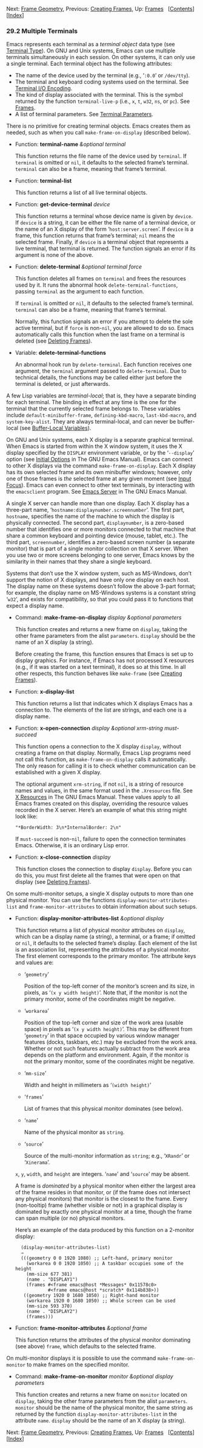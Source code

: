 <!-- This is the GNU Emacs Lisp Reference Manual
corresponding to Emacs version 27.2.

Copyright (C) 1990-1996, 1998-2021 Free Software Foundation,
Inc.

Permission is granted to copy, distribute and/or modify this document
under the terms of the GNU Free Documentation License, Version 1.3 or
any later version published by the Free Software Foundation; with the
Invariant Sections being "GNU General Public License," with the
Front-Cover Texts being "A GNU Manual," and with the Back-Cover
Texts as in (a) below.  A copy of the license is included in the
section entitled "GNU Free Documentation License."

(a) The FSF's Back-Cover Text is: "You have the freedom to copy and
modify this GNU manual.  Buying copies from the FSF supports it in
developing GNU and promoting software freedom." -->

<!-- Created by GNU Texinfo 6.7, http://www.gnu.org/software/texinfo/ -->

Next: [Frame Geometry](Frame-Geometry.html), Previous: [Creating Frames](Creating-Frames.html), Up: [Frames](Frames.html)   \[[Contents](index.html#SEC_Contents "Table of contents")]\[[Index](Index.html "Index")]

### 29.2 Multiple Terminals

Emacs represents each terminal as a *terminal object* data type (see [Terminal Type](Terminal-Type.html)). On GNU and Unix systems, Emacs can use multiple terminals simultaneously in each session. On other systems, it can only use a single terminal. Each terminal object has the following attributes:

*   The name of the device used by the terminal (e.g., ‘`:0.0`’ or `/dev/tty`).
*   The terminal and keyboard coding systems used on the terminal. See [Terminal I/O Encoding](Terminal-I_002fO-Encoding.html).
*   The kind of display associated with the terminal. This is the symbol returned by the function `terminal-live-p` (i.e., `x`, `t`, `w32`, `ns`, or `pc`). See [Frames](Frames.html).
*   A list of terminal parameters. See [Terminal Parameters](Terminal-Parameters.html).

There is no primitive for creating terminal objects. Emacs creates them as needed, such as when you call `make-frame-on-display` (described below).

*   Function: **terminal-name** *\&optional terminal*

    This function returns the file name of the device used by `terminal`. If `terminal` is omitted or `nil`, it defaults to the selected frame’s terminal. `terminal` can also be a frame, meaning that frame’s terminal.

<!---->

*   Function: **terminal-list**

    This function returns a list of all live terminal objects.

<!---->

*   Function: **get-device-terminal** *device*

    This function returns a terminal whose device name is given by `device`. If `device` is a string, it can be either the file name of a terminal device, or the name of an X display of the form ‘`host:server.screen`’. If `device` is a frame, this function returns that frame’s terminal; `nil` means the selected frame. Finally, if `device` is a terminal object that represents a live terminal, that terminal is returned. The function signals an error if its argument is none of the above.

<!---->

*   Function: **delete-terminal** *\&optional terminal force*

    This function deletes all frames on `terminal` and frees the resources used by it. It runs the abnormal hook `delete-terminal-functions`, passing `terminal` as the argument to each function.

    If `terminal` is omitted or `nil`, it defaults to the selected frame’s terminal. `terminal` can also be a frame, meaning that frame’s terminal.

    Normally, this function signals an error if you attempt to delete the sole active terminal, but if `force` is non-`nil`, you are allowed to do so. Emacs automatically calls this function when the last frame on a terminal is deleted (see [Deleting Frames](Deleting-Frames.html)).

<!---->

*   Variable: **delete-terminal-functions**

    An abnormal hook run by `delete-terminal`. Each function receives one argument, the `terminal` argument passed to `delete-terminal`. Due to technical details, the functions may be called either just before the terminal is deleted, or just afterwards.

A few Lisp variables are *terminal-local*; that is, they have a separate binding for each terminal. The binding in effect at any time is the one for the terminal that the currently selected frame belongs to. These variables include `default-minibuffer-frame`, `defining-kbd-macro`, `last-kbd-macro`, and `system-key-alist`. They are always terminal-local, and can never be buffer-local (see [Buffer-Local Variables](Buffer_002dLocal-Variables.html)).

On GNU and Unix systems, each X display is a separate graphical terminal. When Emacs is started from within the X window system, it uses the X display specified by the `DISPLAY` environment variable, or by the ‘`--display`’ option (see [Initial Options](https://www.gnu.org/software/emacs/manual/html_node/emacs/Initial-Options.html#Initial-Options) in The GNU Emacs Manual). Emacs can connect to other X displays via the command `make-frame-on-display`. Each X display has its own selected frame and its own minibuffer windows; however, only one of those frames is *the* selected frame at any given moment (see [Input Focus](Input-Focus.html)). Emacs can even connect to other text terminals, by interacting with the `emacsclient` program. See [Emacs Server](https://www.gnu.org/software/emacs/manual/html_node/emacs/Emacs-Server.html#Emacs-Server) in The GNU Emacs Manual.

A single X server can handle more than one display. Each X display has a three-part name, ‘`hostname:displaynumber.screennumber`’. The first part, `hostname`, specifies the name of the machine to which the display is physically connected. The second part, `displaynumber`, is a zero-based number that identifies one or more monitors connected to that machine that share a common keyboard and pointing device (mouse, tablet, etc.). The third part, `screennumber`, identifies a zero-based screen number (a separate monitor) that is part of a single monitor collection on that X server. When you use two or more screens belonging to one server, Emacs knows by the similarity in their names that they share a single keyboard.

Systems that don’t use the X window system, such as MS-Windows, don’t support the notion of X displays, and have only one display on each host. The display name on these systems doesn’t follow the above 3-part format; for example, the display name on MS-Windows systems is a constant string ‘`w32`’, and exists for compatibility, so that you could pass it to functions that expect a display name.

*   Command: **make-frame-on-display** *display \&optional parameters*

    This function creates and returns a new frame on `display`, taking the other frame parameters from the alist `parameters`. `display` should be the name of an X display (a string).

    Before creating the frame, this function ensures that Emacs is set up to display graphics. For instance, if Emacs has not processed X resources (e.g., if it was started on a text terminal), it does so at this time. In all other respects, this function behaves like `make-frame` (see [Creating Frames](Creating-Frames.html)).

<!---->

*   Function: **x-display-list**

    This function returns a list that indicates which X displays Emacs has a connection to. The elements of the list are strings, and each one is a display name.

<!---->

*   Function: **x-open-connection** *display \&optional xrm-string must-succeed*

    This function opens a connection to the X display `display`, without creating a frame on that display. Normally, Emacs Lisp programs need not call this function, as `make-frame-on-display` calls it automatically. The only reason for calling it is to check whether communication can be established with a given X display.

    The optional argument `xrm-string`, if not `nil`, is a string of resource names and values, in the same format used in the `.Xresources` file. See [X Resources](https://www.gnu.org/software/emacs/manual/html_node/emacs/X-Resources.html#X-Resources) in The GNU Emacs Manual. These values apply to all Emacs frames created on this display, overriding the resource values recorded in the X server. Here’s an example of what this string might look like:

        "*BorderWidth: 3\n*InternalBorder: 2\n"

    If `must-succeed` is non-`nil`, failure to open the connection terminates Emacs. Otherwise, it is an ordinary Lisp error.

<!---->

*   Function: **x-close-connection** *display*

    This function closes the connection to display `display`. Before you can do this, you must first delete all the frames that were open on that display (see [Deleting Frames](Deleting-Frames.html)).

On some multi-monitor setups, a single X display outputs to more than one physical monitor. You can use the functions `display-monitor-attributes-list` and `frame-monitor-attributes` to obtain information about such setups.

*   Function: **display-monitor-attributes-list** *\&optional display*

    This function returns a list of physical monitor attributes on `display`, which can be a display name (a string), a terminal, or a frame; if omitted or `nil`, it defaults to the selected frame’s display. Each element of the list is an association list, representing the attributes of a physical monitor. The first element corresponds to the primary monitor. The attribute keys and values are:

    *   ‘`geometry`’

        Position of the top-left corner of the monitor’s screen and its size, in pixels, as ‘`(x y width height)`’. Note that, if the monitor is not the primary monitor, some of the coordinates might be negative.

    *   ‘`workarea`’

        Position of the top-left corner and size of the work area (usable space) in pixels as ‘`(x y width height)`’. This may be different from ‘`geometry`’ in that space occupied by various window manager features (docks, taskbars, etc.) may be excluded from the work area. Whether or not such features actually subtract from the work area depends on the platform and environment. Again, if the monitor is not the primary monitor, some of the coordinates might be negative.

    *   ‘`mm-size`’

        Width and height in millimeters as ‘`(width height)`’

    *   ‘`frames`’

        List of frames that this physical monitor dominates (see below).

    *   ‘`name`’

        Name of the physical monitor as `string`.

    *   ‘`source`’

        Source of the multi-monitor information as `string`; e.g., ‘`XRandr`’ or ‘`Xinerama`’.

    `x`, `y`, `width`, and `height` are integers. ‘`name`’ and ‘`source`’ may be absent.

    A frame is *dominated* by a physical monitor when either the largest area of the frame resides in that monitor, or (if the frame does not intersect any physical monitors) that monitor is the closest to the frame. Every (non-tooltip) frame (whether visible or not) in a graphical display is dominated by exactly one physical monitor at a time, though the frame can span multiple (or no) physical monitors.

    Here’s an example of the data produced by this function on a 2-monitor display:

          (display-monitor-attributes-list)
          ⇒
          (((geometry 0 0 1920 1080) ;; Left-hand, primary monitor
            (workarea 0 0 1920 1050) ;; A taskbar occupies some of the height
            (mm-size 677 381)
            (name . "DISPLAY1")
            (frames #<frame emacs@host *Messages* 0x11578c0>
                    #<frame emacs@host *scratch* 0x114b838>))
           ((geometry 1920 0 1680 1050) ;; Right-hand monitor
            (workarea 1920 0 1680 1050) ;; Whole screen can be used
            (mm-size 593 370)
            (name . "DISPLAY2")
            (frames)))

<!---->

*   Function: **frame-monitor-attributes** *\&optional frame*

    This function returns the attributes of the physical monitor dominating (see above) `frame`, which defaults to the selected frame.

On multi-monitor displays it is possible to use the command `make-frame-on-monitor` to make frames on the specified monitor.

*   Command: **make-frame-on-monitor** *monitor \&optional display parameters*

    This function creates and returns a new frame on `monitor` located on `display`, taking the other frame parameters from the alist `parameters`. `monitor` should be the name of the physical monitor, the same string as returned by the function `display-monitor-attributes-list` in the attribute `name`. `display` should be the name of an X display (a string).

Next: [Frame Geometry](Frame-Geometry.html), Previous: [Creating Frames](Creating-Frames.html), Up: [Frames](Frames.html)   \[[Contents](index.html#SEC_Contents "Table of contents")]\[[Index](Index.html "Index")]
